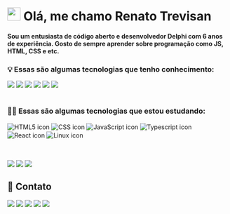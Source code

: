 <h1>
<img src="https://emojis.slackmojis.com/emojis/images/1531849430/4246/blob-sunglasses.gif?1531849430" width="30"/> Olá, me chamo Renato Trevisan
</h1>
<h4>Sou um entusiasta de código aberto e desenvolvedor Delphi com 6 anos de experiência. Gosto de sempre aprender sobre programação como JS, HTML, CSS e etc.</h4>

### 💡 Essas são algumas tecnologias que tenho conhecimento:
<div>
  <img src="https://img.shields.io/badge/Windows-000?style=for-the-badge&logo=windows&logoColor=2CA5E0">
  <img src="https://img.shields.io/badge/Delphi-B22222?style=for-the-badge&logo=delphi&logoColor=white">
  <img src="https://img.shields.io/badge/PostgreSQL-316192?style=for-the-badge&logo=postgresql&logoColor=white">
  <img src="https://img.shields.io/badge/MongoDB-4EA94B?style=for-the-badge&logo=mongodb&logoColor=white">
  <img src="https://img.shields.io/badge/git-%23F05033.svg?style=for-the-badge&logo=git&logoColor=white">
  <img src="https://img.shields.io/badge/Vscode-007ACC?style=for-the-badge&logo=visual-studio-code&logoColor=white">
</div>

<br />

### 👨‍💻 Essas são algumas tecnologias que estou estudando:
<div>
  <img align="center" src="https://img.shields.io/badge/HTML5-E34F26?style=for-the-badge&logo=html5&logoColor=white" alt="HTML5 icon" />
  <img align="center" src="https://img.shields.io/badge/CSS3-1572B6?style=for-the-badge&logo=css3&logoColor=white" alt="CSS icon" />
  <img align="center" src="https://img.shields.io/badge/JavaScript-F7DF1E?style=for-the-badge&logo=javascript&logoColor=black" alt="JavaScript icon" />
  <img align="center" src="https://img.shields.io/badge/TypeScript-007ACC?style=for-the-badge&logo=typescript&logoColor=white" alt="Typescript icon" />
  <img align="center" src="https://img.shields.io/badge/React-20232A?style=for-the-badge&logo=react&logoColor=61DAFB" alt="React icon" />
  <img align="center" src="https://img.shields.io/badge/Linux-000?style=for-the-badge&logo=linux&logoColor=FCC624" alt="Linux icon" />
</div>

<br>
<br>

<p>
  <a>
    <img src="https://github-profile-summary-cards.vercel.app/api/cards/profile-details?username=rtrevisan20&theme=radical"/>  
  </a>
  <a>
    <img src="https://github-profile-summary-cards.vercel.app/api/cards/stats?username=rtrevisan20&theme=github_dark">
  </a>
  <a>
    <img src="https://github-profile-summary-cards.vercel.app/api/cards/repos-per-language?username=rtrevisan20&theme=github_dark">
  </a>
</p>

## :speech_balloon: Contato

<a href = "https://instagram.com/_harddev" target="_blank"><img src="https://img.shields.io/badge/-Instagram-%23E4405F?style=for-the-badge&logo=instagram&logoColor=white" target="_blank"></a>
<a href = "https://www.facebook.com/RTrevisan21/"><img src="https://img.shields.io/badge/Facebook-1877F2?style=for-the-badge&logo=facebook&logoColor=white" target="_blank"></a>
<a href = "https://m.me/RTrevisan21"><img src="https://img.shields.io/badge/Messenger-00B2FF?style=for-the-badge&logo=messenger&logoColor=white" target="_blank"></a>
<a href = "mailto:harddevinfo@gmail.com"><img src="https://img.shields.io/badge/Gmail-D14836?style=for-the-badge&logo=gmail&logoColor=white" target="_blank"></a>
<a href = "https://www.linkedin.com/in/rtrevisan20" target="_blank"><img src="https://img.shields.io/badge/-LinkedIn-%230077B5?style=for-the-badge&logo=linkedin&logoColor=white" target="_blank">
</a>